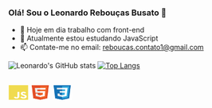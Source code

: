 ### Olá! Sou o Leonardo Rebouças Busato 👋


- 🔭 Hoje em dia trabalho com front-end 
- 🌱 Atualmente estou estudando JavaScript 
- 📫 Contate-me no email: reboucas.contato1@gmail.com 


 ![Leonardo's GitHub stats](https://github-readme-stats.vercel.app/api?username=leoreboucass&show_icons=true&theme=tokyonight)
 [![Top Langs](https://github-readme-stats.vercel.app/api/top-langs/?username=leoreboucass&layout=compact)](https://github.com/leoreboucass/github-readme-stats)



<div style="display: inline_block"><br>
  <img align="center" alt="Leo-Js" height="30" width="40" src="https://raw.githubusercontent.com/devicons/devicon/master/icons/javascript/javascript-plain.svg">
  <img align="center" alt="Leo-HTML" height="30" width="40" src="https://raw.githubusercontent.com/devicons/devicon/master/icons/html5/html5-original.svg">
  <img align="center" alt="Leo-CSS" height="30" width="40" src="https://raw.githubusercontent.com/devicons/devicon/master/icons/css3/css3-original.svg">
 
</div>

